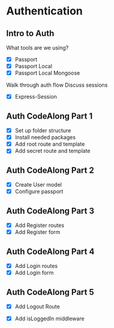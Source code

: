 # Authentication

## Intro to Auth

What tools are we using?
- [x] Passport
- [x] Passport Local
- [x] Passport Local Mongoose

Walk through auth flow
Discuss sessions
- [x] Express-Session

## Auth CodeAlong Part 1

- [x] Set up folder structure
- [x] Install needed packages
- [x] Add root route and template
- [x] Add secret route and template

## Auth CodeAlong Part 2

- [x] Create User model
- [x] Configure passport

## Auth CodeAlong Part 3

- [x] Add Register routes
- [x] Add Register form

## Auth CodeAlong Part 4

- [x] Add Login routes
- [x] Add Login form

## Auth CodeAlong Part 5

- [x] Add Logout Route
- [x] Add isLoggedIn middleware

